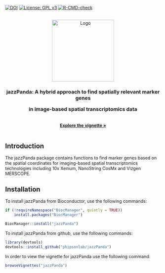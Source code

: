<!-- badges: start -->
[![DOI](https://zenodo.org/badge/724929670.svg)](https://zenodo.org/doi/10.5281/zenodo.10360070)
[![License: GPL v3](https://img.shields.io/badge/License-GPLv3-blue.svg)](https://github.com/phipsonlab/jazzPanda/blob/main/LICENSE)
[![R-CMD-check](https://github.com/phipsonlab/jazzPanda/actions/workflows/R-CMD-check.yaml/badge.svg)](https://github.com/phipsonlab/jazzPanda/actions/workflows/R-CMD-check.yaml)
<!-- badges: end -->
<!-- PROJECT LOGO -->
<br />
<div align="center">
  <a href="https://github.com/phipsonlab/jazzPanda">
    <img src="https://github.com/phipsonlab/jazzPanda/blob/main/inst/images/jazzPanda_logo.png" alt="Logo" width="200" height="200">
  </a>

<h3 align="center">jazzPanda: A hybrid approach to find spatially relevant marker genes 
 
  in image-based spatial transcriptomics data </h3>

  <p align="center">
    <br />
    <a href="https://phipsonlab.github.io/jazzPanda/articles/jazzPanda.html"><strong>Explore the vignette »</strong></a>
    <br />
    <br />
  </p>
</div>

## Introduction

The jazzPanda package contains functions to find marker genes
based on the spatial coordinates for imaging-based spatial transcriptomics 
technologies including 10x Xenium, NanoString CosMx and Vizgen MERSCOPE. 


## Installation

To install jazzPanda from Bioconductor, use the following commands:

``` r
if (!requireNamespace("BiocManager", quietly = TRUE))
    install.packages("BiocManager")

BiocManager::install("jazzPanda")
```

To install jazzPanda from github, use the following commands:
``` r
library(devtools)
devtools::install_github("phipsonlab/jazzPanda")
```

In order to view the vignette for jazzPanda use the following command:

``` r
browseVignettes("jazzPanda")
```
